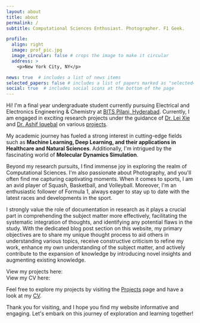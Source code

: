 ```yaml
---
layout: about
title: about
permalink: /
subtitle: Computational Sciences Enthusiast. Photographer. F1 Geek.

profile:
  align: right
  image: prof_pic.jpg
  image_circular: false # crops the image to make it circular
  address: >
    <p>New York City, NY</p>

news: true  # includes a list of news items
selected_papers: false # includes a list of papers marked as "selected={true}"
social: true  # includes social icons at the bottom of the page
---
```


Hi! I'm a final year undergraduate student currently pursuing Electrical and Electronics Engineering & Chemistry at [BITS Pilani, Hyderabad](https://www.bits-pilani.ac.in/hyderabad/). Currently, I am engaged in exciting research projects under the guidance of [Dr. Lei Xie](http://compsci.hunter.cuny.edu/~leixie/) and [Dr. Ashif Iquebal](https://sites.google.com/view/ashif-iquebal/) on various [projects](https://amiteshbadkul.github.io/projects/).

My academic journey has fueled a strong interest in cutting-edge fields such as **Machine Learning, Deep Learning, and their applications in Healthcare and Natural Sciences**. Additionally, I'm intrigued by the fascinating world of **Molecular Dynamics Simulation**.

Beyond my research pursuits, I find immense joy in exploring the realm of Computational Sciences. I'm also passionate about Photography, and you'll often find me capturing captivating moments. When it comes to sports, I am an avid player of Squash, Basketball, and Volleyball. Moreover, I'm an enthusiastic follower of Formula 1, always eager to stay up to date with the latest races and developments in the sport. <br />

I strongly value the role of documentation in research as it plays a crucial part in comprehending the subject matter more effectively, facilitating the systematic integration of thoughts, and identifying any potential flaws in the study. With the dedicated blog post section on this website, my primary objectives are to share my unique thought process to aid others in understanding various topics, receive constructive criticism to refine my work, enhance my own understanding of the subject matter, and actively contribute to the expansion of knowledge by introducing novel insights and augmenting existing knowledge.

View my projects here: <br />
View my CV here: <br />

Feel free to explore my projects by visiting the [Projects](https://amiteshbadkul.github.io/projects/) page and have a look at my [CV](https://amiteshbadkul.github.io/cv/).

Thank you for visiting, and I hope you find my website informative and engaging. Let's embark on this journey of exploration and learning together!
